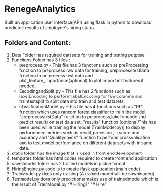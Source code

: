 # RenegeAnalytics
Built an application user interface(API) using flask in python to download predicted results of employee's hiring status.
## Folders and Content:
1. Data Folder has required datasets for training and testing putpose
2. Functions Folder has 3 files :
      * preprocess.py - This file has 3 functions such as preProcessing function to preprocess raw data for training, preprocesstestData function to preprocess test data and plot_feature_importance(optional) to plot important features if needed. 
      * EncodingandSplit.py - This file has 2 functions such as labelEncoding to perform labelEncoding for few columns and traintestsplit to split data into train and test datasets.
      * classificationModel.py -This file has 4 functions such as "RF" function which uses random forest classifier to train the model, "preprocesstestData" function to preprocess,label encode and predict results on test data set, "results" function (optional/This has been used while training the model (TrainModel.py)) to display performance metrics such as recall, precision , fi score and accuracy and "Qualitycheck" function to perform crossvalidation and to test model performance on different data sets with in same data.
3. static folder has the image that is used in front end development
4. templates folder has html codes required to create front end application
5. savedmodel folder has 2 trained models in pickle format
6. HiringEngine.py code is to create flask applucation (main code)
7. TrainModel.py does only training (A trained model will be sownloaded)
8. Testmodel.py does only predictions(makes use of trainedmodel which is the result of TrainModel.py
"# Hiring1" 
"# Hire" 
